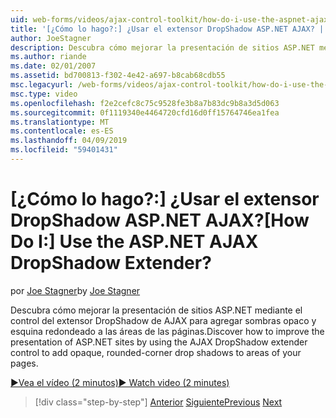 ```yaml
---
uid: web-forms/videos/ajax-control-toolkit/how-do-i-use-the-aspnet-ajax-dropshadow-extender
title: '[¿Cómo lo hago?:] ¿Usar el extensor DropShadow ASP.NET AJAX? | Microsoft Docs'
author: JoeStagner
description: Descubra cómo mejorar la presentación de sitios ASP.NET mediante el control del extensor DropShadow de AJAX para agregar sombras opaco y esquina redondeado a áreas o...
ms.author: riande
ms.date: 02/01/2007
ms.assetid: bd700813-f302-4e42-a697-b8cab68cdb55
msc.legacyurl: /web-forms/videos/ajax-control-toolkit/how-do-i-use-the-aspnet-ajax-dropshadow-extender
msc.type: video
ms.openlocfilehash: f2e2cefc8c75c9528fe3b8a7b83dc9b8a3d5d063
ms.sourcegitcommit: 0f1119340e4464720cfd16d0ff15764746ea1fea
ms.translationtype: MT
ms.contentlocale: es-ES
ms.lasthandoff: 04/09/2019
ms.locfileid: "59401431"
---
```

# <a name="how-do-i-use-the-aspnet-ajax-dropshadow-extender"></a><span data-ttu-id="06acf-104">[¿Cómo lo hago?:] ¿Usar el extensor DropShadow ASP.NET AJAX?</span><span class="sxs-lookup"><span data-stu-id="06acf-104">[How Do I:] Use the ASP.NET AJAX DropShadow Extender?</span></span>

<span data-ttu-id="06acf-105">por [Joe Stagner](https://github.com/JoeStagner)</span><span class="sxs-lookup"><span data-stu-id="06acf-105">by [Joe Stagner](https://github.com/JoeStagner)</span></span>

<span data-ttu-id="06acf-106">Descubra cómo mejorar la presentación de sitios ASP.NET mediante el control del extensor DropShadow de AJAX para agregar sombras opaco y esquina redondeado a las áreas de las páginas.</span><span class="sxs-lookup"><span data-stu-id="06acf-106">Discover how to improve the presentation of ASP.NET sites by using the AJAX DropShadow extender control to add opaque, rounded-corner drop shadows to areas of your pages.</span></span>

[<span data-ttu-id="06acf-107">&#9654;Vea el vídeo (2 minutos)</span><span class="sxs-lookup"><span data-stu-id="06acf-107">&#9654; Watch video (2 minutes)</span></span>](https://channel9.msdn.com/Blogs/ASP-NET-Site-Videos/how-do-i-use-the-aspnet-ajax-dropshadow-extender)

> [!div class="step-by-step"]
> <span data-ttu-id="06acf-108">[Anterior](how-do-i-use-the-aspnet-ajax-togglebutton-extender.md)
> [Siguiente](how-do-i-use-the-aspnet-ajax-passwordstrength-extender.md)</span><span class="sxs-lookup"><span data-stu-id="06acf-108">[Previous](how-do-i-use-the-aspnet-ajax-togglebutton-extender.md)
[Next](how-do-i-use-the-aspnet-ajax-passwordstrength-extender.md)</span></span>
